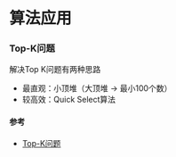 # 算法应用

### Top-K问题
解决Top K问题有两种思路
- 最直观：小顶堆（大顶堆 -> 最小100个数）
- 较高效：Quick Select算法

#### 参考
- [Top-K问题](https://blog.csdn.net/u013132035/article/details/82936032)
